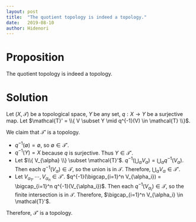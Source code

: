 ```yaml
---
layout: post
title:  "The quotient topology is indeed a topology."
date:   2019-08-10
author: Hidenori
---
```


# Proposition
The quotient topology is indeed a topology.

# Solution
Let $(X, \mathcal{T})$ be a topological space, $Y$ be any set, $q: X \rightarrow Y$ be a surjective map.
Let $\mathcal{T}' = \\{ V \subset Y \mid q^{-1}(V) \in \mathcal{T} \\}$.

We claim that $\mathcal{T}'$ is a topology.

* $q^{-1}(\emptyset) = \emptyset$, so $\emptyset \in \mathcal{T}'$.
* $q^{-1}(Y) = X$ because $q$ is surjective.
  Thus $Y \in \mathcal{T}'$.
* Let $\\{ V_{\alpha} \\} \subset \mathcal{T}'$.
  $q^{-1}(\bigcup_{\alpha} V_{\alpha}) = \bigcup_{\alpha} q^{-1}(V_{\alpha})$.
  Then each $q^{-1}(V_{\alpha}) \in \mathcal{T}$, so the union is in $\mathcal{T}$.
  Therefore, $\bigcup_{\alpha} V_{\alpha} \in \mathcal{T}'$.
* Let $V_{\alpha_1}, \cdots, V_{\alpha_n} \in \mathcal{T}'$.
  $q^{-1}(\bigcap_{i=1}^n V_{\alpha_i}) = \bigcap_{i=1}^n q^{-1}(V_{\alpha_i})$.
  Then each $q^{-1}(V_{\alpha_i}) \in \mathcal{T}$, so the finite intersection is in $\mathcal{T}$.
  Therefore, $\bigcap_{i=1}^n V_{\alpha_i} \in \mathcal{T}'$.

Therefore, $\mathcal{T}'$ is a topology.
